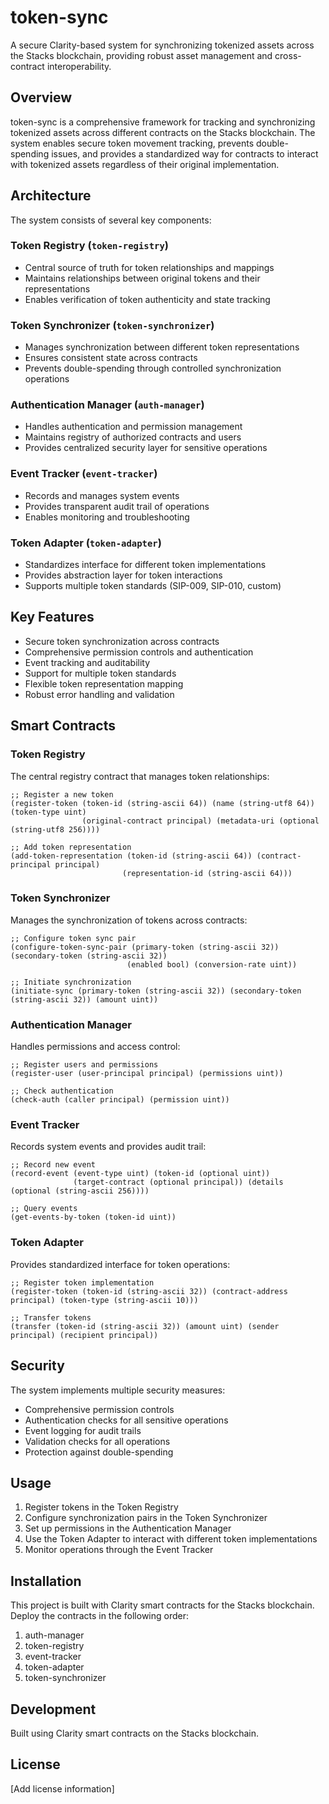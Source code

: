 # token-sync

A secure Clarity-based system for synchronizing tokenized assets across the Stacks blockchain, providing robust asset management and cross-contract interoperability.

## Overview

token-sync is a comprehensive framework for tracking and synchronizing tokenized assets across different contracts on the Stacks blockchain. The system enables secure token movement tracking, prevents double-spending issues, and provides a standardized way for contracts to interact with tokenized assets regardless of their original implementation.

## Architecture

The system consists of several key components:

### Token Registry (`token-registry`)
- Central source of truth for token relationships and mappings
- Maintains relationships between original tokens and their representations
- Enables verification of token authenticity and state tracking

### Token Synchronizer (`token-synchronizer`)
- Manages synchronization between different token representations
- Ensures consistent state across contracts
- Prevents double-spending through controlled synchronization operations

### Authentication Manager (`auth-manager`)
- Handles authentication and permission management
- Maintains registry of authorized contracts and users
- Provides centralized security layer for sensitive operations

### Event Tracker (`event-tracker`)
- Records and manages system events
- Provides transparent audit trail of operations
- Enables monitoring and troubleshooting

### Token Adapter (`token-adapter`)
- Standardizes interface for different token implementations
- Provides abstraction layer for token interactions
- Supports multiple token standards (SIP-009, SIP-010, custom)

## Key Features

- Secure token synchronization across contracts
- Comprehensive permission controls and authentication
- Event tracking and auditability
- Support for multiple token standards
- Flexible token representation mapping
- Robust error handling and validation

## Smart Contracts

### Token Registry
The central registry contract that manages token relationships:
```clarity
;; Register a new token
(register-token (token-id (string-ascii 64)) (name (string-utf8 64)) (token-type uint) 
                (original-contract principal) (metadata-uri (optional (string-utf8 256))))

;; Add token representation
(add-token-representation (token-id (string-ascii 64)) (contract-principal principal) 
                         (representation-id (string-ascii 64)))
```

### Token Synchronizer
Manages the synchronization of tokens across contracts:
```clarity
;; Configure token sync pair
(configure-token-sync-pair (primary-token (string-ascii 32)) (secondary-token (string-ascii 32)) 
                          (enabled bool) (conversion-rate uint))

;; Initiate synchronization
(initiate-sync (primary-token (string-ascii 32)) (secondary-token (string-ascii 32)) (amount uint))
```

### Authentication Manager
Handles permissions and access control:
```clarity
;; Register users and permissions
(register-user (user-principal principal) (permissions uint))

;; Check authentication
(check-auth (caller principal) (permission uint))
```

### Event Tracker
Records system events and provides audit trail:
```clarity
;; Record new event
(record-event (event-type uint) (token-id (optional uint)) 
              (target-contract (optional principal)) (details (optional (string-ascii 256))))

;; Query events
(get-events-by-token (token-id uint))
```

### Token Adapter
Provides standardized interface for token operations:
```clarity
;; Register token implementation
(register-token (token-id (string-ascii 32)) (contract-address principal) (token-type (string-ascii 10)))

;; Transfer tokens
(transfer (token-id (string-ascii 32)) (amount uint) (sender principal) (recipient principal))
```

## Security

The system implements multiple security measures:
- Comprehensive permission controls
- Authentication checks for all sensitive operations
- Event logging for audit trails
- Validation checks for all operations
- Protection against double-spending

## Usage

1. Register tokens in the Token Registry
2. Configure synchronization pairs in the Token Synchronizer
3. Set up permissions in the Authentication Manager
4. Use the Token Adapter to interact with different token implementations
5. Monitor operations through the Event Tracker

## Installation

This project is built with Clarity smart contracts for the Stacks blockchain. Deploy the contracts in the following order:

1. auth-manager
2. token-registry
3. event-tracker
4. token-adapter
5. token-synchronizer

## Development

Built using Clarity smart contracts on the Stacks blockchain.

## License

[Add license information]